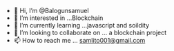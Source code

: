 - 👋 Hi, I’m @Balogunsamuel
- 👀 I’m interested in ...Blockchain 
- 🌱 I’m currently learning ...javascript and soildity
- 💞️ I’m looking to collaborate on ... a blockchain project 
- 📫 How to reach me ... samlito001@gmail.com

<!---
Balogunsamuel/Balogunsamuel is a ✨ special ✨ repository because its `README.md` (this file) appears on your GitHub profile.
You can click the Preview link to take a look at your changes.
--->
